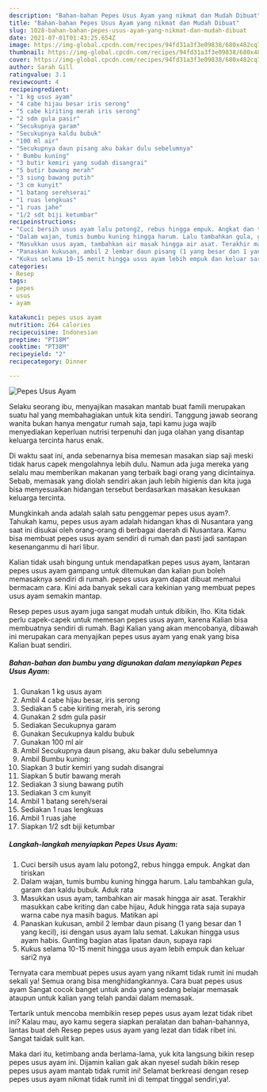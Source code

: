 ```yaml
---
description: "Bahan-bahan Pepes Usus Ayam yang nikmat dan Mudah Dibuat"
title: "Bahan-bahan Pepes Usus Ayam yang nikmat dan Mudah Dibuat"
slug: 1028-bahan-bahan-pepes-usus-ayam-yang-nikmat-dan-mudah-dibuat
date: 2021-07-01T01:43:25.654Z
image: https://img-global.cpcdn.com/recipes/94fd31a3f3e09838/680x482cq70/pepes-usus-ayam-foto-resep-utama.jpg
thumbnail: https://img-global.cpcdn.com/recipes/94fd31a3f3e09838/680x482cq70/pepes-usus-ayam-foto-resep-utama.jpg
cover: https://img-global.cpcdn.com/recipes/94fd31a3f3e09838/680x482cq70/pepes-usus-ayam-foto-resep-utama.jpg
author: Sarah Gill
ratingvalue: 3.1
reviewcount: 4
recipeingredient:
- "1 kg usus ayam"
- "4 cabe hijau besar iris serong"
- "5 cabe kiriting merah iris serong"
- "2 sdm gula pasir"
- "Secukupnya garam"
- "Secukupnya kaldu bubuk"
- "100 ml air"
- "Secukupnya daun pisang aku bakar dulu sebelumnya"
- " Bumbu kuning"
- "3 butir kemiri yang sudah disangrai"
- "5 butir bawang merah"
- "3 siung bawang putih"
- "3 cm kunyit"
- "1 batang serehserai"
- "1 ruas lengkuas"
- "1 ruas jahe"
- "1/2 sdt biji ketumbar"
recipeinstructions:
- "Cuci bersih usus ayam lalu potong2, rebus hingga empuk. Angkat dan tiriskan"
- "Dalam wajan, tumis bumbu kuning hingga harum. Lalu tambahkan gula, garam dan kaldu bubuk. Aduk rata"
- "Masukkan usus ayam, tambahkan air masak hingga air asat. Terakhir masukkan cabe kriting dan cabe hijau, Aduk hingga rata saja supaya warna cabe nya masih bagus. Matikan api"
- "Panaskan kukusan, ambil 2 lembar daun pisang (1 yang besar dan 1 yang kecil), isi dengan usus ayam lalu semat. Lakukan hingga usus ayam habis. Gunting bagian atas lipatan daun, supaya rapi"
- "Kukus selama 10-15 menit hingga usus ayam lebih empuk dan keluar sari2 nya"
categories:
- Resep
tags:
- pepes
- usus
- ayam

katakunci: pepes usus ayam 
nutrition: 264 calories
recipecuisine: Indonesian
preptime: "PT18M"
cooktime: "PT38M"
recipeyield: "2"
recipecategory: Dinner

---
```



![Pepes Usus Ayam](https://img-global.cpcdn.com/recipes/94fd31a3f3e09838/680x482cq70/pepes-usus-ayam-foto-resep-utama.jpg)

Selaku seorang ibu, menyajikan masakan mantab buat famili merupakan suatu hal yang membahagiakan untuk kita sendiri. Tanggung jawab seorang  wanita bukan hanya mengatur rumah saja, tapi kamu juga wajib menyediakan keperluan nutrisi terpenuhi dan juga olahan yang disantap keluarga tercinta harus enak.

Di waktu  saat ini, anda sebenarnya bisa memesan masakan siap saji meski tidak harus capek mengolahnya lebih dulu. Namun ada juga mereka yang selalu mau memberikan makanan yang terbaik bagi orang yang dicintainya. Sebab, memasak yang diolah sendiri akan jauh lebih higienis dan kita juga bisa menyesuaikan hidangan tersebut berdasarkan masakan kesukaan keluarga tercinta. 



Mungkinkah anda adalah salah satu penggemar pepes usus ayam?. Tahukah kamu, pepes usus ayam adalah hidangan khas di Nusantara yang saat ini disukai oleh orang-orang di berbagai daerah di Nusantara. Kamu bisa membuat pepes usus ayam sendiri di rumah dan pasti jadi santapan kesenanganmu di hari libur.

Kalian tidak usah bingung untuk mendapatkan pepes usus ayam, lantaran pepes usus ayam gampang untuk ditemukan dan kalian pun boleh memasaknya sendiri di rumah. pepes usus ayam dapat dibuat memalui bermacam cara. Kini ada banyak sekali cara kekinian yang membuat pepes usus ayam semakin mantap.

Resep pepes usus ayam juga sangat mudah untuk dibikin, lho. Kita tidak perlu capek-capek untuk memesan pepes usus ayam, karena Kalian bisa membuatnya sendiri di rumah. Bagi Kalian yang akan mencobanya, dibawah ini merupakan cara menyajikan pepes usus ayam yang enak yang bisa Kalian buat sendiri.

<!--inarticleads1-->

##### Bahan-bahan dan bumbu yang digunakan dalam menyiapkan Pepes Usus Ayam:

1. Gunakan 1 kg usus ayam
1. Ambil 4 cabe hijau besar, iris serong
1. Sediakan 5 cabe kiriting merah, iris serong
1. Gunakan 2 sdm gula pasir
1. Sediakan Secukupnya garam
1. Gunakan Secukupnya kaldu bubuk
1. Gunakan 100 ml air
1. Ambil Secukupnya daun pisang, aku bakar dulu sebelumnya
1. Ambil  Bumbu kuning:
1. Siapkan 3 butir kemiri yang sudah disangrai
1. Siapkan 5 butir bawang merah
1. Sediakan 3 siung bawang putih
1. Sediakan 3 cm kunyit
1. Ambil 1 batang sereh/serai
1. Sediakan 1 ruas lengkuas
1. Ambil 1 ruas jahe
1. Siapkan 1/2 sdt biji ketumbar




<!--inarticleads2-->

##### Langkah-langkah menyiapkan Pepes Usus Ayam:

1. Cuci bersih usus ayam lalu potong2, rebus hingga empuk. Angkat dan tiriskan
1. Dalam wajan, tumis bumbu kuning hingga harum. Lalu tambahkan gula, garam dan kaldu bubuk. Aduk rata
1. Masukkan usus ayam, tambahkan air masak hingga air asat. Terakhir masukkan cabe kriting dan cabe hijau, Aduk hingga rata saja supaya warna cabe nya masih bagus. Matikan api
1. Panaskan kukusan, ambil 2 lembar daun pisang (1 yang besar dan 1 yang kecil), isi dengan usus ayam lalu semat. Lakukan hingga usus ayam habis. Gunting bagian atas lipatan daun, supaya rapi
1. Kukus selama 10-15 menit hingga usus ayam lebih empuk dan keluar sari2 nya




Ternyata cara membuat pepes usus ayam yang nikamt tidak rumit ini mudah sekali ya! Semua orang bisa menghidangkannya. Cara buat pepes usus ayam Sangat cocok banget untuk anda yang sedang belajar memasak ataupun untuk kalian yang telah pandai dalam memasak.

Tertarik untuk mencoba membikin resep pepes usus ayam lezat tidak ribet ini? Kalau mau, ayo kamu segera siapkan peralatan dan bahan-bahannya, lantas buat deh Resep pepes usus ayam yang lezat dan tidak ribet ini. Sangat taidak sulit kan. 

Maka dari itu, ketimbang anda berlama-lama, yuk kita langsung bikin resep pepes usus ayam ini. Dijamin kalian gak akan nyesel sudah bikin resep pepes usus ayam mantab tidak rumit ini! Selamat berkreasi dengan resep pepes usus ayam nikmat tidak rumit ini di tempat tinggal sendiri,ya!.

